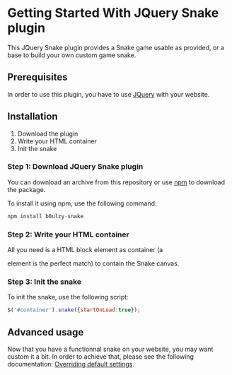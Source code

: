 Getting Started With JQuery Snake plugin
========================================

This JQuery Snake plugin provides a Snake game usable as provided, or a base 
to build your own custom game snake. 

## Prerequisites

In order to use this plugin, you have to use [JQuery](http://jquery.com/) with your website. 

## Installation

1. Download the plugin
2. Write your HTML container
3. Init the snake

### Step 1: Download JQuery Snake plugin

You can download an archive from this repository or use [npm]() to download the package. 

To install it using npm, use the following command: 

``` javascript
npm install b0ulzy-snake

```

### Step 2: Write your HTML container

All you need is a HTML block element as container (a <div> element is the perfect match) to contain the Snake canvas. 

### Step 3: Init the snake

To init the snake, use the following script: 

``` javascript 
$('#container').snake({startOnLoad:true});
```

## Advanced usage

Now that you have a functionnal snake on your website, you may want custom it a bit. 
In order to achieve that, please see the following documentation: [Overriding default settings](advanced_usage.md).
